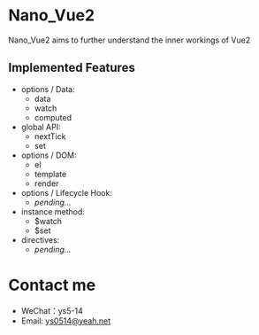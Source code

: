 # Nano_Vue2
Nano_Vue2 aims to further understand the inner workings of Vue2

## Implemented Features
* options / Data:
  * data
  * watch
  * computed
* global API:
  * nextTick
  * set
* options / DOM:
  * el
  * template
  * render
* options / Lifecycle Hook:
  * _pending..._
* instance method:
  * $watch
  * $set
* directives:
  * _pending..._


# Contact me
* WeChat：ys5-14
* Email: ys0514@yeah.net